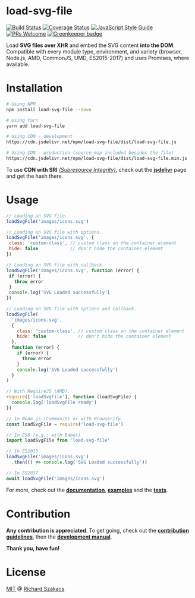 load-svg-file
=============

[![Build Status](https://travis-ci.org/atjse/load-svg-file.svg?branch=master)](https://travis-ci.org/atjse/load-svg-file)
[![Coverage Status](https://coveralls.io/repos/github/atjse/load-svg-file/badge.svg?branch=master)](https://coveralls.io/github/atjse/load-svg-file?branch=master)
[![JavaScript Style Guide](https://img.shields.io/badge/code_style-standard-brightgreen.svg)](https://standardjs.com)
[![PRs Welcome](https://img.shields.io/badge/PRs-welcome-brightgreen.svg?style=flat-square)](CONTRIBUTING.md) [![Greenkeeper badge](https://badges.greenkeeper.io/jessling/load-svg-file.svg)](https://greenkeeper.io/)

Load **SVG files over XHR** and embed the SVG content **into the DOM**.
Compatible with every module type, environment, and variety (browser, Node.js, 
AMD, CommonJS, UMD, ES2015-2017) and uses Promises, where available.

Installation
============

```bash
# Using NPM
npm install load-svg-file --save

# Using Yarn
yarn add load-svg-file

# Using CDN - development
https://cdn.jsdelivr.net/npm/load-svg-file/dist/load-svg-file.js

# Using CDN - production (source map included besides the file)
https://cdn.jsdelivr.net/npm/load-svg-file/dist/load-svg-file.min.js
```

To use **CDN with SRI** [*(Subresource Integrity)*][1], 
check out the [**jsdelivr**][2] page and get the hash there.

Usage
=====

```javascript
// Loading an SVG file.
loadSvgFile('images/icons.svg')

// Loading an SVG file with options.
loadSvgFile('images/icons.svg', {
 class: 'custom-class', // custom class on the container element
 hide: false            // don't hide the container element
})

// Loading an SVG file with callback.
loadSvgFile('images/icons.svg', function (error) {
 if (error) {
   throw error
 }
 console.log('SVG Loaded successfully')
})

// Loading an SVG file with options and callback.
loadSvgFile(
  'images/icons.svg',
  {
    class: 'custom-class', // custom class on the container element
    hide: false            // don't hide the container element
  },
  function (error) {
    if (error) {
      throw error
    }
    console.log('SVG Loaded successfully')
  }
)
```

```javascript
// With RequireJS (AMD).
require(['loadSvgFile'], function (loadSvgFile) {
  console.log('loadSvgFile ready')
})

// In Node.js (CommonJS) or with Browserify.
const loadSvgFile = require('load-svg-file')

// In ES6 (e.g.: with Babel)
import loadSvgFile from 'load-svg-file'

// In ES2015
loadSvgFile('images/icons.svg')
  .then(() => console.log('SVG Loaded successfully'))

// In ES2017
await loadSvgFile('images/icons.svg')
```

For more, check out the [**documentation**](doc/API.md), 
[**examples**](example) and the [**tests**](test/src/tests.js).

Contribution
============

**Any contribution is appreciated**. To get going, check out the 
[**contribution guidelines**](CONTRIBUTING.md), then the 
[**development manual**](DEVELOPMENT.md).

**Thank you, have fun!**

License
=======

[MIT](LICENSE.md) @ [Richard Szakacs](https://www.github.com/richardszkcs)

 [1]: https://hacks.mozilla.org/2015/09/subresource-integrity-in-firefox-43/
 [2]: https://www.jsdelivr.com/package/npm/load-svg-file?path=dist
